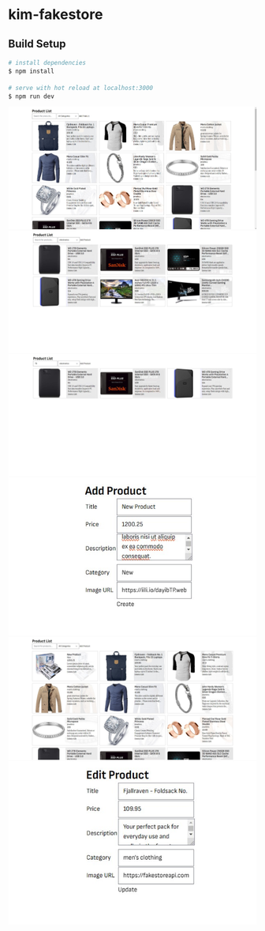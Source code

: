 # kim-fakestore

## Build Setup

```bash
# install dependencies
$ npm install

# serve with hot reload at localhost:3000
$ npm run dev
```

![plot](./resources/screenshots/Screenshot2024-08-08194332.jpg)
![plot](./resources/screenshots/Screenshot2024-08-08194347.jpg)
![plot](./resources/screenshots/Screenshot2024-08-08194410.jpg)
![plot](./resources/screenshots/Screenshot2024-08-08194517.jpg)
![plot](./resources/screenshots/Screenshot2024-08-08195322.jpg)
![plot](./resources/screenshots/Screenshot2024-08-08195357.jpg)
